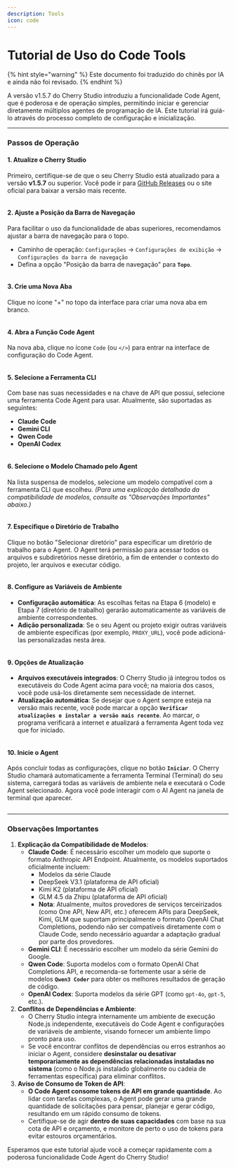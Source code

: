```yaml
---
description: Tools
icon: code
---
```

# Tutorial de Uso do Code Tools


{% hint style="warning" %}
Este documento foi traduzido do chinês por IA e ainda não foi revisado.
{% endhint %}




A versão v1.5.7 do Cherry Studio introduziu a funcionalidade Code Agent, que é poderosa e de operação simples, permitindo iniciar e gerenciar diretamente múltiplos agentes de programação de IA. Este tutorial irá guiá-lo através do processo completo de configuração e inicialização.

***

### Passos de Operação

#### 1. Atualize o Cherry Studio

Primeiro, certifique-se de que o seu Cherry Studio está atualizado para a versão **v1.5.7** ou superior. Você pode ir para [GitHub Releases](https://github.com/CherryHQ/cherry-studio/releases) ou o site oficial para baixar a versão mais recente.

<figure><img src="../.gitbook/assets/image.png" alt=""><figcaption></figcaption></figure>

#### 2. Ajuste a Posição da Barra de Navegação

Para facilitar o uso da funcionalidade de abas superiores, recomendamos ajustar a barra de navegação para o topo.

* Caminho de operação: `Configurações` -> `Configurações de exibição` -> `Configurações da barra de navegação`
* Defina a opção "Posição da barra de navegação" para **`Topo`**.

<figure><img src="../.gitbook/assets/image (1).png" alt=""><figcaption></figcaption></figure>

#### 3. Crie uma Nova Aba

Clique no ícone "+" no topo da interface para criar uma nova aba em branco.

<figure><img src="../.gitbook/assets/image (2).png" alt=""><figcaption></figcaption></figure>

#### 4. Abra a Função Code Agent

Na nova aba, clique no ícone `Code` (ou `</>`) para entrar na interface de configuração do Code Agent.

<figure><img src="../.gitbook/assets/image (3).png" alt=""><figcaption></figcaption></figure>

#### 5. Selecione a Ferramenta CLI

Com base nas suas necessidades e na chave de API que possui, selecione uma ferramenta Code Agent para usar. Atualmente, são suportadas as seguintes:

* **Claude Code**
* **Gemini CLI**
* **Qwen Code**
* **OpenAI Codex**

<figure><img src="../.gitbook/assets/image (4).png" alt=""><figcaption></figcaption></figure>

#### 6. Selecione o Modelo Chamado pelo Agent

Na lista suspensa de modelos, selecione um modelo compatível com a ferramenta CLI que escolheu. _(Para uma explicação detalhada da compatibilidade de modelos, consulte as "Observações Importantes" abaixo.)_

<figure><img src="../.gitbook/assets/image (5).png" alt=""><figcaption></figcaption></figure>

#### 7. Especifique o Diretório de Trabalho

Clique no botão "Selecionar diretório" para especificar um diretório de trabalho para o Agent. O Agent terá permissão para acessar todos os arquivos e subdiretórios nesse diretório, a fim de entender o contexto do projeto, ler arquivos e executar código.

<figure><img src="../.gitbook/assets/image (6).png" alt=""><figcaption></figcaption></figure>

#### 8. Configure as Variáveis de Ambiente

* **Configuração automática**: As escolhas feitas na Etapa 6 (modelo) e Etapa 7 (diretório de trabalho) gerarão automaticamente as variáveis de ambiente correspondentes.
* **Adição personalizada**: Se o seu Agent ou projeto exigir outras variáveis de ambiente específicas (por exemplo, `PROXY_URL`), você pode adicioná-las personalizadas nesta área.

<figure><img src="../.gitbook/assets/image (7).png" alt=""><figcaption></figcaption></figure>

#### 9. Opções de Atualização

* **Arquivos executáveis integrados**: O Cherry Studio já integrou todos os executáveis do Code Agent acima para você; na maioria dos casos, você pode usá-los diretamente sem necessidade de internet.
* **Atualização automática**: Se desejar que o Agent sempre esteja na versão mais recente, você pode marcar a opção **`Verificar atualizações e instalar a versão mais recente`**. Ao marcar, o programa verificará a internet e atualizará a ferramenta Agent toda vez que for iniciado.

<figure><img src="../.gitbook/assets/image (8).png" alt=""><figcaption></figcaption></figure>

#### 10. Inicie o Agent

Após concluir todas as configurações, clique no botão **`Iniciar`**. O Cherry Studio chamará automaticamente a ferramenta Terminal (Terminal) do seu sistema, carregará todas as variáveis de ambiente nela e executará o Code Agent selecionado. Agora você pode interagir com o AI Agent na janela de terminal que aparecer.

<figure><img src="../.gitbook/assets/image (9).png" alt=""><figcaption></figcaption></figure>

***

### Observações Importantes

1. **Explicação da Compatibilidade de Modelos**:
   * **Claude Code**: É necessário escolher um modelo que suporte o formato Anthropic API Endpoint. Atualmente, os modelos suportados oficialmente incluem:
     * Modelos da série Claude
     * DeepSeek V3.1 (plataforma de API oficial)
     * Kimi K2 (plataforma de API oficial)
     * GLM 4.5 da Zhipu (plataforma de API oficial)
     * **Nota**: Atualmente, muitos provedores de serviços terceirizados (como One API, New API, etc.) oferecem APIs para DeepSeek, Kimi, GLM que suportam principalmente o formato OpenAI Chat Completions, podendo não ser compatíveis diretamente com o Claude Code, sendo necessário aguardar a adaptação gradual por parte dos provedores.
   * **Gemini CLI**: É necessário escolher um modelo da série Gemini do Google.
   * **Qwen Code**: Suporta modelos com o formato OpenAI Chat Completions API, e recomenda-se fortemente usar a série de modelos **`Qwen3 Coder`** para obter os melhores resultados de geração de código.
   * **OpenAI Codex**: Suporta modelos da série GPT (como `gpt-4o`, `gpt-5`, etc.).
2. **Conflitos de Dependências e Ambiente**:
   * O Cherry Studio integra internamente um ambiente de execução Node.js independente, executáveis do Code Agent e configurações de variáveis de ambiente, visando fornecer um ambiente limpo pronto para uso.
   * Se você encontrar conflitos de dependências ou erros estranhos ao iniciar o Agent, considere **desinstalar ou desativar temporariamente as dependências relacionadas instaladas no sistema** (como o Node.js instalado globalmente ou cadeia de ferramentas específica) para eliminar conflitos.
3. **Aviso de Consumo de Token de API**:
   * **O Code Agent consome tokens de API em grande quantidade**. Ao lidar com tarefas complexas, o Agent pode gerar uma grande quantidade de solicitações para pensar, planejar e gerar código, resultando em um rápido consumo de tokens.
   * Certifique-se de agir **dentro de suas capacidades** com base na sua cota de API e orçamento, e monitore de perto o uso de tokens para evitar estouros orçamentários.

Esperamos que este tutorial ajude você a começar rapidamente com a poderosa funcionalidade Code Agent do Cherry Studio!